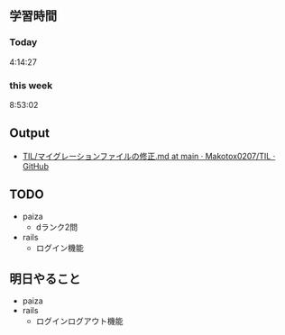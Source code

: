 ## 学習時間
### Today
4:14:27
### this week
8:53:02

## Output
* [TIL/マイグレーションファイルの修正.md at main · Makotox0207/TIL · GitHub](https://github.com/Makotox0207/TIL/blob/main/%E3%83%A1%E3%83%A2/%E3%83%9E%E3%82%A4%E3%82%B0%E3%83%AC%E3%83%BC%E3%82%B7%E3%83%A7%E3%83%B3%E3%83%95%E3%82%A1%E3%82%A4%E3%83%AB%E3%81%AE%E4%BF%AE%E6%AD%A3.md)
## TODO
* paiza
	* dランク2問
* rails
	* ログイン機能

## 明日やること
* paiza
* rails 
	* ログインログアウト機能
